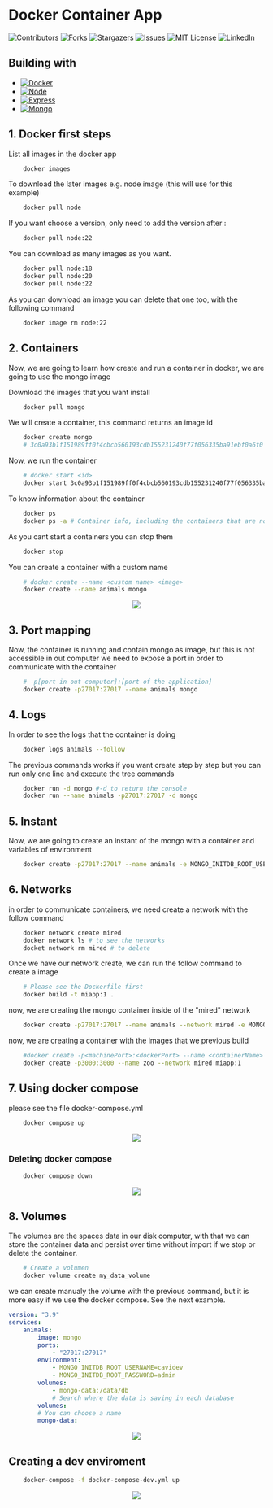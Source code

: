# Docker Container App

[![Contributors][contributors-shield]][contributors-url]
[![Forks][forks-shield]][forks-url]
[![Stargazers][stars-shield]][stars-url]
[![Issues][issues-shield]][issues-url]
[![MIT License][license-shield]][license-url]
[![LinkedIn][linkedin-shield]][linkedin-url]

## Building with

- [![Docker][Docker]][Docker-url]
- [![Node][Node]][Node-url]
- [![Express][Express]][Express-url]
- [![Mongo][Mongo]][Mongo-url]

## 1. Docker first steps

List all images in the docker app

```sh
    docker images
```

To download the later images e.g. node image (this will use for this example)

```sh
    docker pull node
```

If you want choose a version, only need to add the version after :

```sh
    docker pull node:22
```

You can download as many images as you want.

```sh
    docker pull node:18
    docker pull node:20
    docker pull node:22
```

As you can download an image you can delete that one too, with the following command

```sh
    docker image rm node:22
```

## 2. Containers

Now, we are going to learn how create and run a container in docker, we are going to use the mongo image

Download the images that you want install

```sh
    docker pull mongo
```

We will create a container, this command returns an image id

```sh
    docker create mongo
    # 3c0a93b1f151989ff0f4cbcb560193cdb155231240f77f056335ba91ebf0a6f0
```

Now, we run the container

```sh
    # docker start <id>
    docker start 3c0a93b1f151989ff0f4cbcb560193cdb155231240f77f056335ba91ebf0a6f0
```

To know information about the container

```sh
    docker ps
    docker ps -a # Container info, including the containers that are not running
```

As you cant start a containers you can stop them

```sh
    docker stop
```

You can create a container with a custom name

```sh
    # docker create --name <custom name> <image>
    docker create --name animals mongo
```

<div style="text-align: center;">
    <img src="./img/diagram1-mongo-container.PNG" />
</div>

## 3. Port mapping

Now, the container is running and contain mongo as image, but this is not accessible in out computer
we need to expose a port in order to communicate with the container

```sh
    # -p[port in out computer]:[port of the application]
    docker create -p27017:27017 --name animals mongo
```

## 4. Logs

In order to see the logs that the container is doing

```sh
    docker logs animals --follow
```

The previous commands works if you want create step by step but you can run only one line and execute the tree commands

```sh
    docker run -d mongo #-d to return the console
    docker run --name animals -p27017:27017 -d mongo
```

## 5. Instant

Now, we are going to create an instant of the mongo with a container and variables of environment

```sh
    docker create -p27017:27017 --name animals -e MONGO_INITDB_ROOT_USERNAME=cavidev -e MONGO_INITDB_ROOT_PASSWORD=admin mongo
```

## 6. Networks

in order to communicate containers, we need create a network with the follow command

```sh
    docker network create mired
    docker network ls # to see the networks
    docket network rm mired # to delete
```

Once we have our network create, we can run the follow command to create a image

```sh
    # Please see the Dockerfile first
    docker build -t miapp:1 .
```

now, we are creating the mongo container inside of the "mired" network

```sh
    docker create -p27017:27017 --name animals --network mired -e MONGO_INITDB_ROOT_USERNAME=cavidev -e MONGO_INITDB_ROOT_PASSWORD=admin mongo
```

now, we are creating a container with the images that we previous build

```sh
    #docker create -p<machinePort>:<dockerPort> --name <containerName> --network <networkName> <imageName>:<imageTag>
    docker create -p3000:3000 --name zoo --network mired miapp:1
```

## 7. Using docker compose

please see the file docker-compose.yml

```sh
    docker compose up
```

<div style="text-align: center;">
    <img src="./img/docker-compose-result.PNG" />
</div>

### Deleting docker compose

```sh
    docker compose down
```

<div style="text-align: center;">
    <img src="./img/deleting-docker-compose.PNG" />
</div>

## 8. Volumes

The volumes are the spaces data in our disk computer, with that we can store the container data and
persist over time without import if we stop or delete the container.

```sh
    # Create a volumen
    docker volume create my_data_volume
```

we can create manualy the volume with the previous command, but it is more easy if we use the docker compose.
See the next example.

```yml
version: "3.9"
services:
    animals:
        image: mongo
        ports:
            - "27017:27017"
        environment:
            - MONGO_INITDB_ROOT_USERNAME=cavidev
            - MONGO_INITDB_ROOT_PASSWORD=admin
        volumes:
            - mongo-data:/data/db
            # Search where the data is saving in each database
        volumes:
        # You can choose a name
        mongo-data:
```

<div style="text-align: center;">
    <img src="./img/diagram3-all-mounted.PNG" />
</div>

## Creating a dev enviroment

```sh
    docker-compose -f docker-compose-dev.yml up
```

<div style="text-align: center;">
    <img src="./img/diagram4-dev.PNG" />
</div>

[contributors-shield]: https://img.shields.io/github/contributors/cavidev/docker-journey.svg?style=for-the-badge
[contributors-url]: https://github.com/cavidev/docker-journey/graphs/contributors
[forks-shield]: https://img.shields.io/github/forks/cavidev/docker-journey.svg?style=for-the-badge
[forks-url]: https://github.com/cavidev/docker-journey/network/members
[stars-shield]: https://img.shields.io/github/stars/cavidev/docker-journey.svg?style=for-the-badge
[stars-url]: https://github.com/cavidev/docker-journey/stargazers
[issues-shield]: https://img.shields.io/github/issues/cavidev/docker-journey.svg?style=for-the-badge
[issues-url]: https://github.com/cavidev/docker-journey/issues
[license-shield]: https://img.shields.io/github/license/cavidev/docker-journey.svg?style=for-the-badge
[license-url]: https://github.com/cavidev/docker-journey/blob/master/LICENSE.txt
[linkedin-shield]: https://img.shields.io/badge/-LinkedIn-black.svg?style=for-the-badge&logo=linkedin&colorB=555
[linkedin-url]: https://linkedin.com/in/carlosmariovillafuerte/
[Docker]: https://img.shields.io/badge/Docker-2496ED?style=plastic&logo=docker&logoColor=white
[Docker-url]: https://www.docker.com/
[Express]: https://img.shields.io/badge/Express.js-000000?style=plastic&logo=express&logoColor=white
[Express-url]: https://expressjs.com/
[Node]: https://img.shields.io/badge/Node.js-5FA04E?style=plastic&logo=nodedotjs&logoColor=white
[Node-url]: https://nodejs.com/
[Mongo]: https://img.shields.io/badge/Mongo.js-47A248?style=plastic&logo=mongodb&logoColor=white
[Mongo-url]: https://www.mongodb.com/
